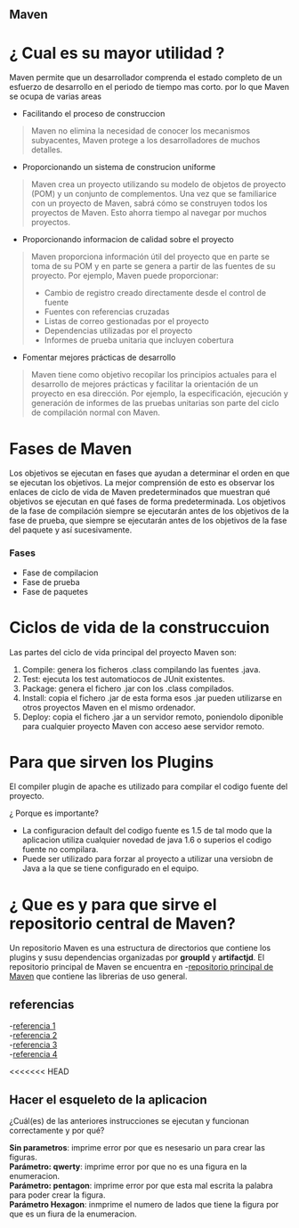 ## Maven

# ¿ Cual es su mayor utilidad ?

Maven permite que un desarrollador comprenda el estado completo de un esfuerzo
de desarrollo en el periodo de tiempo mas corto. por lo que Maven se ocupa de varias areas

* Facilitando el proceso de construccion
> Maven no elimina la necesidad de conocer los mecanismos subyacentes, Maven protege a los desarrolladores de muchos detalles.

* Proporcionando un sistema de construcion uniforme
> Maven crea un proyecto utilizando su modelo de objetos de proyecto (POM) y un conjunto de complementos. Una vez que se familiarice con un proyecto de Maven, sabrá cómo se construyen todos los proyectos de Maven. Esto ahorra tiempo al navegar por muchos proyectos.

* Proporcionando informacion de calidad sobre el proyecto
> Maven proporciona información útil del proyecto que en parte se toma de su POM y en parte se genera a partir de las fuentes de su proyecto. Por ejemplo, Maven puede proporcionar:
> * Cambio de registro creado directamente desde el control de fuente
> * Fuentes con referencias cruzadas
> * Listas de correo gestionadas por el proyecto
> * Dependencias utilizadas por el proyecto
> * Informes de prueba unitaria que incluyen cobertura

* Fomentar mejores prácticas de desarrollo
> Maven tiene como objetivo recopilar los principios actuales para el desarrollo de mejores prácticas y facilitar la orientación de un proyecto en esa dirección.
>Por ejemplo, la especificación, ejecución y generación de informes de las pruebas unitarias son parte del ciclo de compilación normal con Maven.


# Fases de Maven

Los objetivos se ejecutan en fases que ayudan a determinar el orden en que se ejecutan los objetivos. La mejor comprensión de esto es observar los enlaces de ciclo de vida de Maven predeterminados que muestran qué objetivos se ejecutan en qué fases de forma predeterminada.
Los objetivos de la fase de compilación siempre se ejecutarán antes de los objetivos de la fase de prueba, que siempre se ejecutarán antes de los objetivos de la fase del paquete y así sucesivamente.

### Fases

* Fase de compilacion
* Fase de prueba
* Fase de paquetes


# Ciclos de vida de la construccuion

Las partes del ciclo de vida principal del proyecto Maven son:

1. Compile: genera los ficheros .class compilando las fuentes .java.
2. Test: ejecuta los test automatiocos de JUnit existentes.
3. Package: genera el fichero .jar con los .class compilados.
4. Install: copia el fichero .jar de esta forma esos .jar pueden utilizarse en otros proyectos Maven en el mismo ordenador.
5. Deploy: copia el fichero .jar a un servidor remoto, poniendolo diponible para cualquier proyecto Maven con acceso aese servidor remoto.

# Para que sirven los Plugins

El compiler plugin de apache es utilizado para compilar el codigo fuente del proyecto.

¿ Porque es importante?

* La configuracion default del codigo fuente es 1.5 de tal modo que la aplicacion utiliza cualquier novedad de java 1.6 o superios el codigo fuente no compilara.
* Puede ser utilizado para forzar al proyecto a utilizar una versiobn de Java a la que se tiene configurado en el equipo.

# ¿ Que es y para que sirve el repositorio central de Maven?

Un repositorio Maven es una estructura de directorios que contiene los plugins y susu dependencias organizadas por **groupld** y **artifactjd**.
El repositorio principal de Maven se encuentra en -[repositorio principal de Maven](https://es.wikipedia.org/wiki/Maven) que contiene las librerias de uso general.



## referencias

-[referencia 1](https://es.wikipedia.org/wiki/Maven)\
-[referencia 2](https://www.it-swarm.dev/es/maven/cuales-son-los-objetivos-y-fases-de-maven-y-cual-es-su-diferencia/1071905498/)\
-[referencia 3](https://maven.apache.org/what-is-maven.html)\
-[referencia 4](https://snmb-desarrollo.readthedocs.io/en/develop/howtos/maven-deploy.html#:~:text=Un%20repositorio%20Maven%20es%20una,las%20librer%C3%ADas%20de%20uso%20general.)
 

<<<<<<< HEAD
## Hacer el esqueleto de la aplicacion

¿Cuál(es) de las anteriores instrucciones se ejecutan y funcionan correctamente y por qué?

**Sin parametros**: imprime error por que es nesesario un para crear las figuras.\
**Parámetro: qwerty**: imprime error por que no es una figura en la enumeracion.\
**Parámetro: pentagon**: imprime error por que esta mal escrita la palabra para poder crear la figura.\
**Parámetro Hexagon**: inmprime el numero de lados que tiene la figura por que es un fiura de la enumeracion.    

